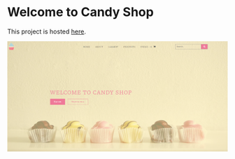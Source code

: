 # Welcome to Candy Shop

This project is hosted [here](http://candyshop.vikiniedobova.cz/).

![Cupcakes Shop](/resourses/images/candyshop-main.PNG "Cupcakes Shop")
